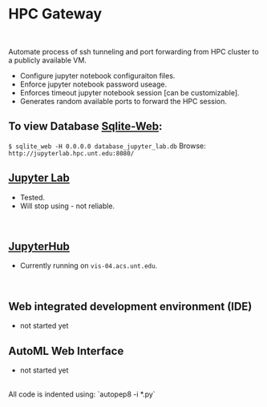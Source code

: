 # HPC Gateway

</br>

Automate process of ssh tunneling and port forwarding from HPC cluster to a publicly available VM.

* Configure jupyter notebook configuraiton files.
* Enforce jupyter notebook password useage.
* Enforces timeout jupyter notebook session [can be customizable].
* Generates random available ports to forward the HPC session.

## To view Database [Sqlite-Web](https://github.com/coleifer/sqlite-web):

`$ sqlite_web -H 0.0.0.0 database_jupyter_lab.db`
Browse:
`http://jupyterlab.hpc.unt.edu:8080/`

## [Jupyter Lab](https://github.com/gmihaila/hpc_gateway/tree/master/jupyter_lab)
* Tested.
* Will stop using - not reliable.

</br>

## [JupyterHub](https://github.com/gmihaila/hpc_gateway/tree/master/jupyterhub)
* Currently running on `vis-04.acs.unt.edu`.

</br>


## Web integrated development environment (IDE)
* not started yet

## AutoML Web Interface
* not started yet

</br>
All code is indented using: `autopep8 -i *.py`

